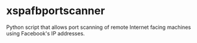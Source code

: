 xspafbportscanner
=================

Python script that allows port scanning of remote Internet facing machines using Facebook's IP addresses.
